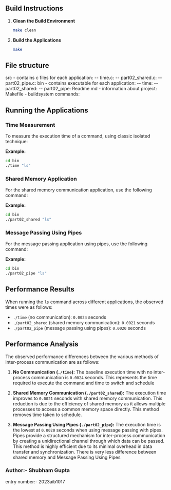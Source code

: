 ## Build Instructions

1. **Clean the Build Environment**
   ```bash
   make clean
   ```

2. **Build the Applications**
   ```bash
   make
   ```

## File structure
   src - contains c files for each application:
      -- time.c:
      -- part02_shared.c:
      -- part02_pipe.c:
   bin - contains executable for each application:
      -- time:
      -- part02_shared:
      -- part02_pipe:
   Readme.md - information about project:
   Makefile - buildsystem commands:
   
## Running the Applications

### Time Measurement

To measure the execution time of a command, using classic isolated technique:

**Example:**
```bash
cd bin
./time "ls"
```

### Shared Memory Application

For the shared memory communication application, use the following command:

**Example:**
```bash
cd bin
./part02_shared "ls"
```

### Message Passing Using Pipes

For the message passing application using pipes, use the following command:

**Example:**
```bash
cd bin
./part02_pipe "ls"
```

## Performance Results

When running the `ls` command across different applications, the observed times were as follows:

- `./time` (no communication): `0.0024` seconds
- `./part02_shared` (shared memory communication): `0.0021` seconds
- `./part02_pipe` (message passing using pipes): `0.0020` seconds


## Performance Analysis

The observed performance differences between the various methods of inter-process communication are as follows:

1. **No Communication (`./time`):** 
   The baseline execution time with no inter-process communication is `0.0024` seconds. This represents the time required to execute the command and time to switch and schedule

2. **Shared Memory Communication (`./part02_shared`):** 
   The execution time improves to `0.0021` seconds with shared memory communication. This reduction is due to the efficiency of shared memory as it allows multiple processes to access a common memory space directly. This method removes time taken to schedule.

3. **Message Passing Using Pipes (`./part02_pipe`):** 
   The execution time is the lowest at `0.0020` seconds when using message passing with pipes. Pipes provide a structured mechanism for inter-process communication by creating a unidirectional channel through which data can be passed. This method is highly efficient due to its minimal overhead in data transfer and synchronization. 
   There is very less difference between shared memory and Message Passing Using Pipes

### Author:- Shubham Gupta
   entry number:- 2023aib1017
